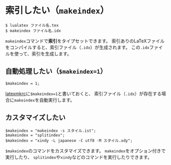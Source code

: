 # 索引したい（`makeindex`）

```console
$ lualatex ファイル名.tex
$ makeindex ファイル名.idx
```

`makeindex`コマンドで**索引**をタイプセットできます。
索引ありのLaTeXファイルをコンパイルすると、索引ファイル（`.idx`）が生成されます。
この`.idx`ファイルを使って、索引を生成します。

## 自動処理したい（`$makeindex=1`）

```unixconfig
$makeindex = 1;
```

[latexmkrc](./latex-latexmkrc.md)に`$makeindex=1`と書いておくと、
索引ファイル（`.idx`）が存在する場合に`makeindex`を自動実行します。

## カスタマイズしたい

```unixconfig
$makeindex = "makeindex -s スタイル.ist";
$makeindex = "splitindex";
$makeindex = "xindy -L japanese -C utf8 -M スタイル.xdy";
```

`$makeindex`のコマンドをカスタマイズできます。
`makeindex`をオプション付きで実行したり、
`splitindex`や`xindy`などのコマンドを実行したりできます。
